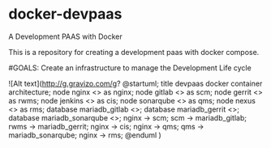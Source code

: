 # docker-devpaas
A Development PAAS with Docker

This is a repository for creating a development paas with docker compose.

#GOALS:
Create an infrastructure to manage the Development Life cycle

![Alt text](http://g.gravizo.com/g?
@startuml;
title devpaas docker container architecture;
node nginx <<docker container>> as nginx;
node gitlab <<docker container>> as scm;
node gerrit <<docker container>> as rwms;
node jenkins <<docker container>> as cis;
node sonarqube <<docker container>> as qms;
node nexus <<docker container>> as rms;
database mariadb_gitlab <<docker container>>;
database mariadb_gerrit <<docker container>>;
database mariadb_sonarqube <<docker container>>;
nginx -> scm;
scm -> mariadb_gitlab;
rwms -> mariadb_gerrit;
nginx -> cis;
nginx -> qms;
qms -> mariadb_sonarqube;
nginx -> rms;
@enduml
)
